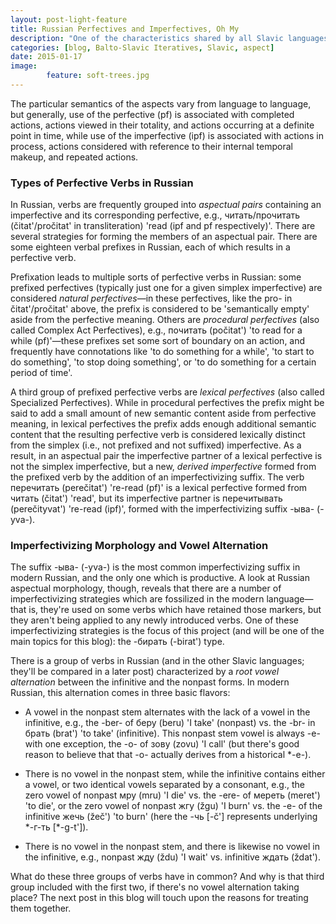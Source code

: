 ```yaml
---
layout: post-light-feature
title: Russian Perfectives and Imperfectives, Oh My
description: "One of the characteristics shared by all Slavic languages is the distinction made in the verb between perfective and imperfective aspects."
categories: [blog, Balto-Slavic Iteratives, Slavic, aspect] 
date: 2015-01-17
image: 
        feature: soft-trees.jpg
---
```


The particular semantics of the aspects vary from language to language, but generally, use of the perfective (pf) is associated with completed actions, actions viewed in their totality, and actions occurring at a definite point in time, while use of the imperfective (ipf) is associated with actions in process, actions considered with reference to their internal temporal makeup, and repeated actions.

### Types of Perfective Verbs in Russian

In Russian, verbs are frequently grouped into *aspectual pairs* containing an imperfective and its corresponding perfective, e.g., <span class="russ">читать/прочитать</span> (<span class="trans">čitat'/pročitat'</span> in transliteration) 'read (ipf and pf respectively)'. There are several strategies for forming the members of an aspectual pair. There are some eighteen verbal prefixes in Russian, each of which results in a perfective verb. 

Prefixation leads to multiple sorts of perfective verbs in Russian: some prefixed perfectives (typically just one for a given simplex imperfective) are considered *natural perfectives*&mdash;in these perfectives, like the <span class="trans">pro-</span> in <span class="trans">čitat'/pročitat'</span> above, the prefix is considered to be 'semantically empty' aside from the perfective meaning. Others are *procedural perfectives* (also called Complex Act Perfectives), e.g., <span class="russ">почитать</span> (<span class="trans">počitat'</span>) 'to read for a while (pf)'&mdash;these prefixes set some sort of boundary on an action, and frequently have connotations like 'to do something for a while', 'to start to do something', 'to stop doing something', or 'to do something for a certain period of time'.

A third group of prefixed perfective verbs are *lexical perfectives* (also called Specialized Perfectives). While in procedural perfectives the prefix might be said to add a small amount of new semantic content aside from perfective meaning, in lexical perfectives the prefix adds enough additional semantic content that the resulting perfective verb is considered lexically distinct from the simplex (i.e., not prefixed and not suffixed) imperfective. As a result, in an aspectual pair the imperfective partner of a lexical perfective is not the simplex imperfective, but a new, *derived imperfective* formed from the prefixed verb by the addition of an imperfectivizing suffix. The verb <span class="russ">перечитать</span> (<span class="trans">perečitat'</span>) 're-read (pf)' is a lexical perfective formed from <span class="russ">читать</span> (<span class="trans">čitat'</span>) 'read', but its imperfective partner is  <span class="russ">перечитывать</span> (<span class="trans">perečityvat'</span>) 're-read (ipf)', formed with the imperfectivizing suffix <span class="russ">-ыва-</span> (<span class="trans">-yva-</span>).

### Imperfectivizing Morphology and Vowel Alternation

The suffix <span class="russ">-ыва-</span> (<span class="trans">-yva-</span>) is the most common imperfectivizing suffix in modern Russian, and the only one which is productive. A look at Russian aspectual morphology, though, reveals that there are a number of imperfectivizing strategies which are fossilized in the modern language&mdash;that is, they're used on some verbs which have retained those markers, but they aren't being applied to any newly introduced verbs. One of these imperfectivizing strategies is the focus of this project (and will be one of the main topics for this blog): the <span class="russ">-бирать</span> (<span class="trans">-birat'</span>) type.

There is a group of verbs in Russian (and in the other Slavic languages; they'll be compared in a later post) characterized by a *root vowel alternation* between the infinitive and the nonpast forms. In modern Russian, this alternation comes in three basic flavors:

* A vowel in the nonpast stem alternates with the lack of a vowel in the infinitive, e.g., the <span class="trans">-ber-</span> of <span class="russ">беру</span> (<span class="trans">beru</span>) 'I take' (nonpast) vs. the <span class="trans">-br-</span> in <span class="russ">брать</span> (<span class="trans">brat'</span>) 'to take' (infinitive). This nonpast stem vowel is always <span class="trans">-e-</span> with one exception, the <span class="trans">-o-</span> of <span class="russ">зову</span> (<span class="trans">zovu</span>) 'I call' (but there's good reason to believe that that <span class="trans">-o-</span> actually derives from a historical <span class="trans">\*-e-</span>).

* There is no vowel in the nonpast stem, while the infinitive contains either a vowel, or two identical vowels separated by a consonant, e.g., the zero vowel of nonpast <span class="russ">мру</span> (<span class="trans">mru</span>) 'I die' vs. the <span class="trans">-ere-</span> of <span class="russ">мереть</span> (<span class="trans">meret'</span>) 'to die', or the zero vowel of nonpast <span class="russ">жгу</span> (<span class="trans">žgu</span>) 'I burn' vs. the <span class="trans">-e-</span> of the infinitive <span class="russ">жечь</span> (<span class="trans">žeč'</span>) 'to burn' (here the <span class="russ">-чь</span> [<span class="trans">-č'</span>] represents underlying <span class="russ">\*-г-ть</span> [<span class="trans">\*-g-t'</span>]).

* There is no vowel in the nonpast stem, and there is likewise no vowel in the infinitive, e.g., nonpast <span class="russ">жду</span> (<span class="trans">ždu</span>) 'I wait' vs. infinitive <span class="russ">ждать</span> (<span class="trans">ždat'</span>).

What do these three groups of verbs have in common? And why is that third group included with the first two, if there's no vowel alternation taking place? The next post in this blog will touch upon the reasons for treating them together.
